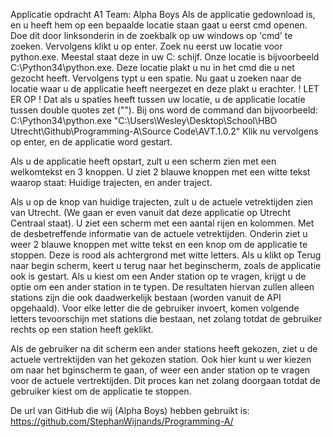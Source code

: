 Applicatie opdracht A1 Team: Alpha Boys
Als de applicatie gedownload is, en u heeft hem op een bepaalde locatie staan gaat u eerst cmd openen.
Doe dit door linksonderin in de zoekbalk op uw windows op 'cmd' te zoeken. Vervolgens klikt u op enter.
Zoek nu eerst uw locatie voor python.exe. Meestal staat deze in uw C: schijf. Onze locatie is bijvoorbeeld C:\Python34\python.exe.
Deze locatie plakt u nu in het cmd die u net gezocht heeft. Vervolgens typt u een spatie. 
Nu gaat u zoeken naar de locatie waar u de applicatie heeft neergezet en deze plakt u erachter.
! LET ER OP ! Dat als u spaties heeft tussen uw locatie, u de applicatie locatie tussen double quotes zet ("").
Bij ons word de command dan bijvoorbeeld:
C:\Python34\python.exe "C:\Users\Wesley\Desktop\School\HBO Utrecht\Github\Programming-A\Source Code\AVT.1.0.2"
Klik nu vervolgens op enter, en de applicatie word gestart.

Als u de applicatie heeft opstart, zult u een scherm zien met een welkomtekst en 3 knoppen.
U ziet 2 blauwe knoppen met een witte tekst waarop staat:
Huidige trajecten, en ander traject.

Als u op de knop van huidige trajecten, zult u de actuele vetrektijden zien van Utrecht. (We gaan er even vanuit dat deze applicatie op Utrecht Centraal staat).
U ziet een scherm met een aantal rijen en kolommen. Met de desbetreffende informatie van de actuele vetrektijden.
Onderin ziet u weer 2 blauwe knoppen met witte tekst en een knop om de applicatie te stoppen. Deze is rood als achtergrond met witte letters.
Als u klikt op Terug naar begin scherm, keert u terug naar het beginscherm, zoals de applicatie ook is gestart.
Als u kiest om een Ander station op te vragen, krijgt u de optie om een ander station in te typen.
De resultaten hiervan zullen alleen stations zijn die ook daadwerkelijk bestaan (worden vanuit de API opgehaald).
Voor elke letter die de gebruiker invoert, komen volgende letters tevoorschijn met stations die bestaan, net zolang totdat de gebruiker rechts op een station heeft geklikt.

Als de gebruiker na dit scherm een ander stations heeft gekozen, ziet u de actuele vertrektijden van het gekozen station.
Ook hier kunt u wer kiezen om naar het bginscherm te gaan, of weer een ander station op te vragen voor de actuele vertrektijden.
Dit proces kan net zolang doorgaan totdat de gebruiker kiest om de applicatie te stoppen.

De url van GitHub die wij (Alpha Boys) hebben gebruikt is:
https://github.com/StephanWijnands/Programming-A/
